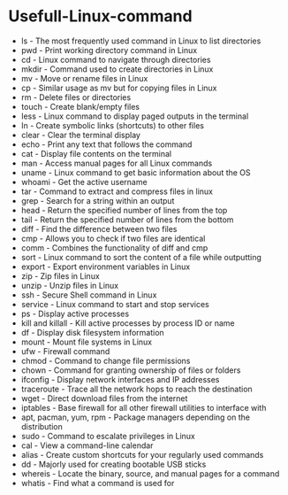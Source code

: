 # Usefull-Linux-command
- ls - The most frequently used command in Linux to list directories
- pwd - Print working directory command in Linux
- cd - Linux command to navigate through directories
- mkdir - Command used to create directories in Linux
- mv - Move or rename files in Linux
- cp - Similar usage as mv but for copying files in Linux
- rm - Delete files or directories
- touch - Create blank/empty files
- less - Linux command to display paged outputs in the terminal
- ln - Create symbolic links (shortcuts) to other files
- clear - Clear the terminal display
- echo - Print any text that follows the command
- cat - Display file contents on the terminal
- man - Access manual pages for all Linux commands
- uname - Linux command to get basic information about the OS
- whoami - Get the active username
- tar - Command to extract and compress files in linux
- grep - Search for a string within an output
- head - Return the specified number of lines from the top
- tail - Return the specified number of lines from the bottom
- diff - Find the difference between two files
- cmp - Allows you to check if two files are identical
- comm - Combines the functionality of diff and cmp
- sort - Linux command to sort the content of a file while outputting
- export - Export environment variables in Linux
- zip - Zip files in Linux
- unzip - Unzip files in Linux
- ssh - Secure Shell command in Linux
- service - Linux command to start and stop services
- ps - Display active processes
- kill and killall - Kill active processes by process ID or name
- df - Display disk filesystem information
- mount - Mount file systems in Linux
- ufw - Firewall command
- chmod - Command to change file permissions
- chown - Command for granting ownership of files or folders
- ifconfig - Display network interfaces and IP addresses
- traceroute - Trace all the network hops to reach the destination
- wget - Direct download files from the internet
- iptables - Base firewall for all other firewall utilities to interface with
- apt, pacman, yum, rpm - Package managers depending on the distribution
- sudo - Command to escalate privileges in Linux
- cal - View a command-line calendar
- alias - Create custom shortcuts for your regularly used commands
- dd - Majorly used for creating bootable USB sticks
- whereis - Locate the binary, source, and manual pages for a command
- whatis - Find what a command is used for
